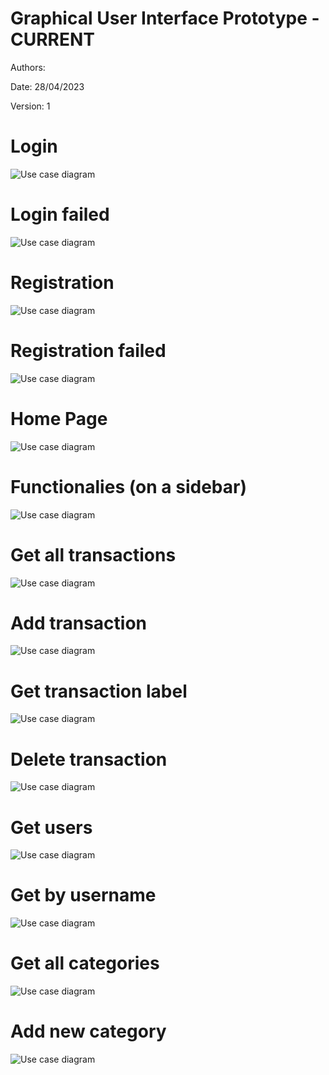 # Graphical User Interface Prototype  - CURRENT

Authors: 

Date: 28/04/2023

Version: 1
# Login
![Use case diagram]( ./Gui_V1/Login.png)
# Login failed
![Use case diagram]( ./Gui_V1/Login%20failed.png)
# Registration 
![Use case diagram]( ./Gui_V1/Signup.png)
# Registration failed
![Use case diagram]( ./Gui_V1/Registration%20failed.png)
# Home Page 
![Use case diagram]( ./Gui_V1/Homepage.png)
# Functionalies (on a sidebar)
![Use case diagram]( ./Gui_V1/Functionalities%20on%20the%20sidebar.png)
# Get all transactions 
![Use case diagram]( ./Gui_V1/Get%20all%20transactions.png)
# Add transaction 
![Use case diagram]( ./Gui_V1/Add%20new%20transaction.png)
# Get transaction label 
![Use case diagram]( ./Gui_V1/Get%20transaction%20label.png)
# Delete transaction 
![Use case diagram]( ./Gui_V1/Delete%20transaction.png)
# Get users 
![Use case diagram]( ./Gui_V1/Get%20users.png)
# Get by username 
![Use case diagram]( ./Gui_V1/Get%20user%20by%20username.png)
# Get all categories 
![Use case diagram]( ./Gui_V1/All%20categories.png)
# Add new category 
![Use case diagram]( ./Gui_V1/add%20new%20category.png)

